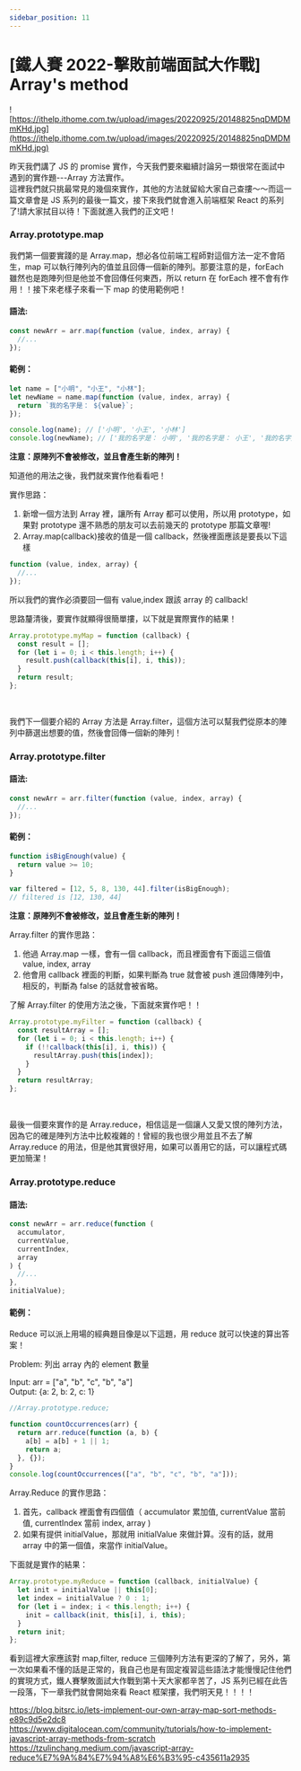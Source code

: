 ```yaml
---
sidebar_position: 11
---
```


# [鐵人賽 2022-擊敗前端面試大作戰] Array's method

![https://ithelp.ithome.com.tw/upload/images/20220925/20148825nqDMDMmKHd.jpg](https://ithelp.ithome.com.tw/upload/images/20220925/20148825nqDMDMmKHd.jpg)

昨天我們講了 JS 的 promise 實作，今天我們要來繼續討論另一類很常在面試中遇到的實作題---Array 方法實作。  
這裡我們就只挑最常見的幾個來實作，其他的方法就留給大家自己查摟～～而這一篇文章會是 JS 系列的最後一篇文，接下來我們就會進入前端框架 React 的系列了!請大家拭目以待！下面就進入我們的正文吧！

### Array.prototype.map

我們第一個要實踐的是 Array.map，想必各位前端工程師對這個方法一定不會陌生，map 可以執行陣列內的值並且回傳一個新的陣列。那要注意的是，forEach 雖然也是跑陣列但是他並不會回傳任何東西，所以 return 在 forEach 裡不會有作用！！接下來老樣子來看一下 map 的使用範例吧！

#### 語法:

```js
const newArr = arr.map(function (value, index, array) {
  //...
});
```

#### 範例：

```js
let name = ["小明", "小王", "小林"];
let newName = name.map(function (value, index, array) {
  return `我的名字是： ${value}`;
});

console.log(name); // ['小明', '小王', '小林']
console.log(newName); // ['我的名字是： 小明', '我的名字是： 小王', '我的名字是： 小林']
```

**注意：原陣列不會被修改，並且會產生新的陣列！**

知道他的用法之後，我們就來實作他看看吧！

實作思路：

1. 新增一個方法到 Array 裡，讓所有 Array 都可以使用，所以用 prototype，如果對 prototype 還不熟悉的朋友可以去前幾天的 prototype 那篇文章喔!
2. Array.map(callback)接收的值是一個 callback，然後裡面應該是要長以下這樣

```js
function (value, index, array) {
  //...
});

```

所以我們的實作必須要回一個有 value,index 跟該 array 的 callback!

思路釐清後，要實作就顯得很簡單摟，以下就是實際實作的結果！

```js
Array.prototype.myMap = function (callback) {
  const result = [];
  for (let i = 0; i < this.length; i++) {
    result.push(callback(this[i], i, this));
  }
  return result;
};
```

&nbsp;

我們下一個要介紹的 Array 方法是 Array.filter，這個方法可以幫我們從原本的陣列中篩選出想要的值，然後會回傳一個新的陣列！

### Array.prototype.filter

#### 語法:

```js
const newArr = arr.filter(function (value, index, array) {
  //...
});
```

#### 範例：

```js
function isBigEnough(value) {
  return value >= 10;
}

var filtered = [12, 5, 8, 130, 44].filter(isBigEnough);
// filtered is [12, 130, 44]
```

**注意：原陣列不會被修改，並且會產生新的陣列！**

Array.filter 的實作思路：

1. 他過 Array.map 一樣，會有一個 callback，而且裡面會有下面這三個值 value, index, array
2. 他會用 callback 裡面的判斷，如果判斷為 true 就會被 push 進回傳陣列中，相反的，判斷為 false 的話就會被省略。

了解 Array.filter 的使用方法之後，下面就來實作吧！！

```js
Array.prototype.myFilter = function (callback) {
  const resultArray = [];
  for (let i = 0; i < this.length; i++) {
    if (!!callback(this[i], i, this)) {
      resultArray.push(this[index]);
    }
  }
  return resultArray;
};
```

&nbsp;

最後一個要來實作的是 Array.reduce，相信這是一個讓人又愛又恨的陣列方法，因為它的確是陣列方法中比較複雜的！曾經的我也很少用並且不去了解 Array.reduce 的用法，但是他其實很好用，如果可以善用它的話，可以讓程式碼更加簡潔！

### Array.prototype.reduce

#### 語法:

```js
const newArr = arr.reduce(function (
  accumulator,
  currentValue,
  currentIndex,
  array
) {
  //...
},
initialValue);
```

#### 範例：

Reduce 可以派上用場的經典題目像是以下這題，用 reduce 就可以快速的算出答案！

Problem: 列出 array 內的 element 數量

Input: arr = ["a", "b", "c", "b", "a"]  
Output: {a: 2, b: 2, c: 1}

```js
//Array.prototype.reduce;

function countOccurrences(arr) {
  return arr.reduce(function (a, b) {
    a[b] = a[b] + 1 || 1;
    return a;
  }, {});
}
console.log(countOccurrences(["a", "b", "c", "b", "a"]));
```

Array.Reduce 的實作思路：

1. 首先，callback 裡面會有四個值（ accumulator 累加值,
   currentValue 當前值,
   currentIndex 當前 index,
   array
   )
2. 如果有提供 initialValue，那就用 initialValue 來做計算。沒有的話，就用 array 中的第一個值，來當作 initialValue。

下面就是實作的結果：

```js
Array.prototype.myReduce = function (callback, initialValue) {
  let init = initialValue || this[0];
  let index = initialValue ? 0 : 1;
  for (let i = index; i < this.length; i++) {
    init = callback(init, this[i], i, this);
  }
  return init;
};
```

看到這裡大家應該對 map,filter, reduce 三個陣列方法有更深的了解了，另外，第一次如果看不懂的話是正常的，我自己也是有固定複習這些語法才能慢慢記住他們的實現方式，鐵人賽擊敗面試大作戰到第十天大家都辛苦了，JS 系列已經在此告一段落，下一章我們就會開始來看 React 框架摟，我們明天見！！！！

https://blog.bitsrc.io/lets-implement-our-own-array-map-sort-methods-e89c9d5e2dc8  
https://www.digitalocean.com/community/tutorials/how-to-implement-javascript-array-methods-from-scratch
https://tzulinchang.medium.com/javascript-array-reduce%E7%9A%84%E7%94%A8%E6%B3%95-c435611a2935
